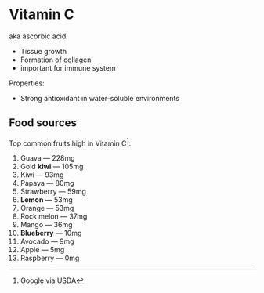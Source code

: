 # Vitamin C

aka ascorbic acid

* Tissue growth
* Formation of collagen
* important for immune system

Properties:
* Strong antioxidant in water-soluble environments

## Food sources

Top common fruits high in Vitamin C[^source]:
1. Guava — 228mg
2. Gold **kiwi** — 105mg
3. Kiwi — 93mg
4. Papaya — 80mg
5. Strawberry — 59mg
6. **Lemon** — 53mg
7. Orange — 53mg
8. Rock melon — 37mg
9. Mango — 36mg
10. **Blueberry** — 10mg
11. Avocado — 9mg
12. Apple — 5mg
13. Raspberry — 0mg

[^source]: Google via USDA
